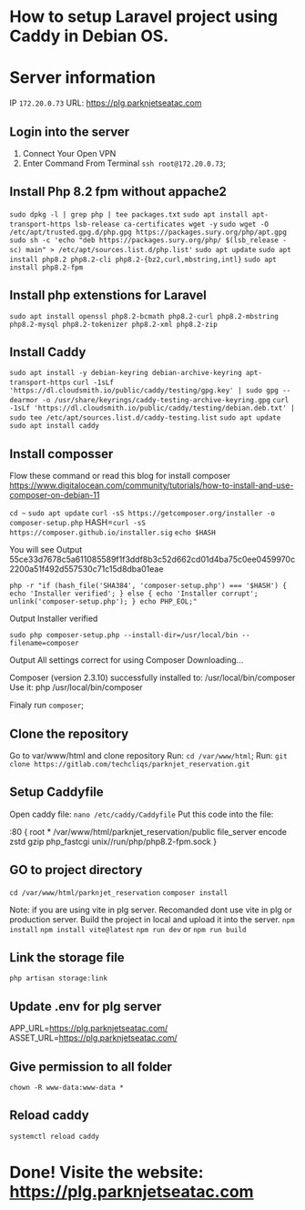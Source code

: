 # How to setup Laravel project using Caddy in Debian OS.

# Server information
IP `172.20.0.73`
URL: https://plg.parknjetseatac.com

## Login into the server
1. Connect Your Open VPN
2. Enter Command From Terminal `ssh root@172.20.0.73`;

## Install Php 8.2 fpm without appache2
`sudo dpkg -l | grep php | tee packages.txt`
`sudo apt install apt-transport-https lsb-release ca-certificates wget -y`
`sudo wget -O /etc/apt/trusted.gpg.d/php.gpg https://packages.sury.org/php/apt.gpg` 
`sudo sh -c 'echo "deb https://packages.sury.org/php/ $(lsb_release -sc) main" > /etc/apt/sources.list.d/php.list'`
`sudo apt update`
`sudo apt install php8.2 php8.2-cli php8.2-{bz2,curl,mbstring,intl}`
`sudo apt install php8.2-fpm`

## Install php extenstions for Laravel
`sudo apt install openssl php8.2-bcmath php8.2-curl php8.2-mbstring php8.2-mysql php8.2-tokenizer php8.2-xml php8.2-zip`

## Install Caddy
`sudo apt install -y debian-keyring debian-archive-keyring apt-transport-https`
`curl -1sLf 'https://dl.cloudsmith.io/public/caddy/testing/gpg.key' | sudo gpg --dearmor -o /usr/share/keyrings/caddy-testing-archive-keyring.gpg`
`curl -1sLf 'https://dl.cloudsmith.io/public/caddy/testing/debian.deb.txt' | sudo tee /etc/apt/sources.list.d/caddy-testing.list`
`sudo apt update`
`sudo apt install caddy`

## Install composser
Flow these command or read this blog for install composer https://www.digitalocean.com/community/tutorials/how-to-install-and-use-composer-on-debian-11

`cd ~`
`sudo apt update`
`curl -sS https://getcomposer.org/installer -o composer-setup.php`
HASH=`curl -sS https://composer.github.io/installer.sig`
`echo $HASH`

You will see Output
55ce33d7678c5a611085589f1f3ddf8b3c52d662cd01d4ba75c0ee0459970c2200a51f492d557530c71c15d8dba01eae

`php -r "if (hash_file('SHA384', 'composer-setup.php') === '$HASH') { echo 'Installer verified'; } else { echo 'Installer corrupt'; unlink('composer-setup.php'); } echo PHP_EOL;"`

Output
Installer verified

`sudo php composer-setup.php --install-dir=/usr/local/bin --filename=composer`

Output
All settings correct for using Composer
Downloading...

Composer (version 2.3.10) successfully installed to: /usr/local/bin/composer
Use it: php /usr/local/bin/composer

Finaly run `composer`;

## Clone the repository
Go to var/www/html and clone repository
Run: `cd /var/www/html`;
Run: `git clone https://gitlab.com/techcliqs/parknjet_reservation.git`

## Setup Caddyfile
Open caddy file: `nano /etc/caddy/Caddyfile`
Put this code into the file:

:80 {
    root * /var/www/html/parknjet_reservation/public
    file_server
    encode zstd gzip
    php_fastcgi unix//run/php/php8.2-fpm.sock
}

## GO to project directory
`cd /var/www/html/parknjet_reservation`
`composer install`

Note: if you are using vite in plg server. Recomanded dont use vite in plg or production server.
Build the project in local and upload it into the server.
`npm install`
`npm install vite@latest`
`npm run dev` or `npm run build`

## Link the storage file
`php artisan storage:link`

## Update .env for plg server
APP_URL=https://plg.parknjetseatac.com/
ASSET_URL=https://plg.parknjetseatac.com/

## Give permission to all folder
`chown -R www-data:www-data *`

## Reload caddy
`systemctl reload caddy`

# Done! Visite the website: https://plg.parknjetseatac.com